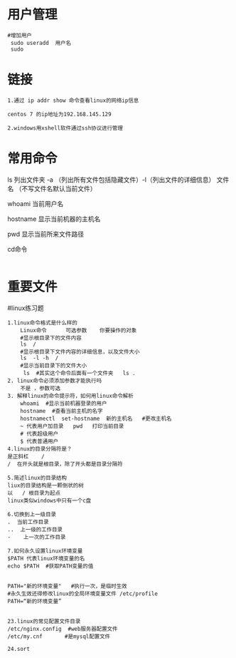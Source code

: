 # 用户管理

```shell
#增加用户
 sudo useradd  用户名
 sudo 
```

# 链接

```
1.通过 ip addr show 命令查看linux的网络ip信息

centos 7 的ip地址为192.168.145.129

2.windows用xshell软件通过ssh协议进行管理
```

# 常用命令

ls 列出文件夹   -a  （列出所有文件包括隐藏文件）-l（列出文件的详细信息）    文件名 （不写文件名默认当前文件）

whoami   当前用户名

hostname 显示当前机器的主机名

pwd 显示当前所来文件路径



cd命令

```

```



# 重要文件







#linux练习题

```
1.linux命令格式是什么样的
    Linux命令 	 可选参数    你要操作的对象
    #显示根目录下的文件内容
    ls  /
    #显示根目录下文件内容的详细信息，以及文件大小
    ls  -l -h  /
    #显示当前目录下的文件大小
     ls  #其实这个命令后面有一个文件夹   ls .
2. linux命令必须添加参数才能执行吗
	不是 ，参数可选
3. 解释linux的命令提示符，如何用linux命令解析
	whoami  #显示当前机器登录的用户
	hostname  #查看当前主机的名字
	hostnamectl  set-hostname  新的主机名   #更改主机名
    ~ 代表用户加目录   pwd   打印当前目录
    # 代表超级用户
    $ 代表普通用户
4.linux的目录分隔符是？
是正斜杠    /
/  在开头就是根目录，除了开头都是目录分隔符

5.简述linux的目录结构
liux的目录结构是一颗倒状的树
以   / 根目录为起点
linux类似windows中只有一个c盘

6.切换到上一级目录
.  当前工作目录
..  上一级的工作目录
-    上一次的工作目录

7.如何永久设置linux环境变量
$PATH 代表linux环境变量的名
echo $PATH  #获取PATH变量的值


PATH="新的环境变量"   #执行一次，是临时生效
#永久生效还得修改linux的全局环境变量文件 /etc/profile
PATH=“新的环境变量”


23.linux的常见配置文件目录
/etc/nginx.config  #web服务器配置文件
/etc/my.cnf       #是mysql配置文件

24.sort
```

